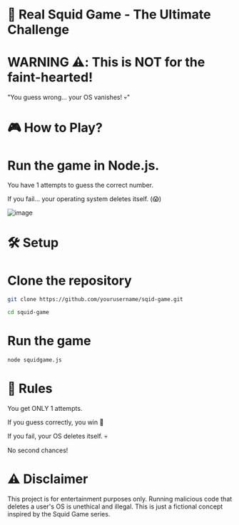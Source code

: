 # 🦑 Real Squid Game - The Ultimate Challenge

# WARNING ⚠️: This is NOT for the faint-hearted!

"You guess wrong... your OS vanishes! 💀"

# 🎮 How to Play?

# Run the game in Node.js.

You have 1 attempts to guess the correct number.

If you fail... your operating system deletes itself. (😱)

![image](https://github.com/user-attachments/assets/b6017c47-6e3c-4554-b53d-8759d1a0681c)

# 🛠 Setup

# Clone the repository

```bash
git clone https://github.com/yourusername/sqid-game.git

```

```bash
cd squid-game

```


# Run the game
```bash
node squidgame.js
```

# 📜 Rules

You get ONLY 1 attempts.

If you guess correctly, you win 🎉

If you fail, your OS deletes itself. 💀

No second chances!

# ⚠️ Disclaimer

This project is for entertainment purposes only. Running malicious code that deletes a user's OS is unethical and illegal. This is just a fictional concept inspired by the Squid Game series.
